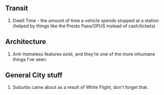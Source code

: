 ## Transit
1. Dwell Time - the amount of time a vehicle spends stopped at a station (helped by things like the Presto Pass/OPUS instead of cash/tickets)

## Architecture

1. Anti-homeless features exist, and they're one of the more inhumane things I've seen.


## General City stuff
1. Suburbs came about as a result of White Flight, don't forget that.